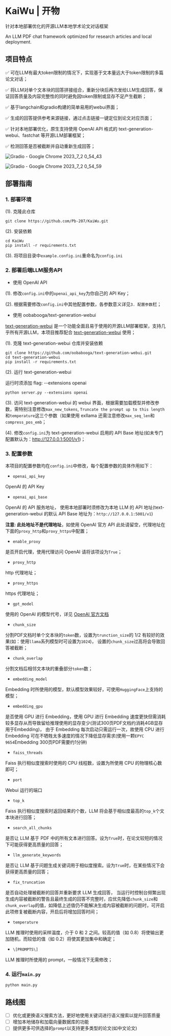 # KaiWu | 开物

针对本地部署优化的开源LLM本地学术论文对话框架

An LLM PDF chat framework optimized for research articles and local deployment.

## 项目特点

✅ 可在LLM有最大token限制的情况下，实现基于文本量远大于token限制的多篇论文对话；

✅ 将LLM对单个文本块的回答拼接组合，重新分块后再次发给LLM生成回答，保证回答质量及内容完整性的同时避免因token限制或显存不足产生截断；

✅ 基于langchain和gradio构建的简单易用的webui界面；

✅ 生成的回答提供参考来源链接，通过点击链接一键定位到论文对应页面；

✅ 针对本地部署优化，原生支持使用 OpenAI API 格式的 text-generation-webui、fastchat 等开源LLM部署框架；

✅ 检测回答是否被截断并自动重新生成回答；

![Gradio - Google Chrome 2023_7_2 0_54_43](https://github.com/Pb-207/KaiWu/assets/51241613/e807658e-15e5-4b2e-b8b5-f304d1d98aa1)

![Gradio - Google Chrome 2023_7_2 0_54_59](https://github.com/Pb-207/KaiWu/assets/51241613/62d1a137-ec8b-4b9c-81a2-16e32aa7820a)

## 部署指南

### 1. 部署环境

(1). 克隆此仓库

```shell
git clone https://github.com/Pb-207/KaiWu.git
```

(2). 安装依赖

```shell
cd KaiWu
pip install -r requirements.txt
```

(3). 将项目目录中`example.config.ini`重命名为`config.ini`

### 2. 部署后端LLM服务API

- 使用 OpenAI API

(1). 修改`config.ini`中的`openai_api_key`为你自己的 API Key；

(2). 根据需要修改`config.ini`中其他配置参数，各参数意义详见`3. 配置参数`栏；

- 使用 oobabooga/text-generation-webui

[text-generation-webui](https://github.com/oobabooga/text-generation-webui) 是一个功能全面且易于使用的开源LLM部署框架，支持几乎所有开源LLM，本项目推荐配合 [text-generation-webui](https://github.com/oobabooga/text-generation-webui) 使用；

(1). 克隆 text-generation-webui 仓库并安装依赖

```shell
git clone https://github.com/oobabooga/text-generation-webui.git
cd text-generation-webui
pip install -r requirements.txt
```

(2). 运行 text-generation-webui 

运行时须添加 flag: --extensions openai

```shell
python server.py --extensions openai
```

(3). 访问 text-generation-webui 的 webui 界面，根据需要加载模型并修改参数，需特别注意修改`max_new_tokens`, `Truncate the prompt up to this length`和`temperature`这三个参数（如果使用 exllama 还需注意修改`max_seq_len`和`compress_pos_emb`；

(4). 修改`config.ini`为 text-generation-webui 启用的 API Base 地址(如未专门配置默认为：http://127.0.0.1:5001/v1)；

### 3. 配置参数

本项目的配置参数均在`config.ini`中修改，每个配置参数的具体作用如下：

- `openai_api_key`

OpenAI 的 API Key
 
- `openai_api_base`

OpenAI 的 API 服务地址， 使用本地部署时须修改为本地 LLM 的 API 地址(text-generation-webui 的默认 API Base 地址为：`http://127.0.0.1:5001/v1`)

**注意: 此处地址不是代理地址**，如使用 OpenAI 官方 API 此处请留空，代理地址在下面的`proxy_http`和`proxy_https`中配置；

- `enable_proxy`

是否开启代理，使用代理访问 OpenAI 请将该项设为`True`；

- `proxy_http`

http 代理地址；

- `proxy_https`

https 代理地址；

- `gpt_model`

使用的 OpenAI 的模型代号，详见 [OpenAI 官方文档](https://platform.openai.com/docs/models/continuous-model-upgrades)

- `chunk_size`

分割PDF文档时单个文本块的`token`数，设置为`trunction_size`的 1/2 有较好的效果(如：使用`llama`系列模型时可设置为`1024`)， 设置的`chunk_size`过高将会导致回答被截断；

- `chunk_overlap`

分割文档后相邻文本块的重叠部分`token`数；

- `embedding_model`

Embedding 时所使用的模型，默认模型效果较好，可使用`HuggingFace`上支持的模型；

- `embedding_gpu`

是否使用 GPU 进行 Embedding，使用 GPU 进行 Embedding 速度更快但需消耗较多显存从而导致留给推理使用的显存变少(测试300页PDF文档约消耗4GB显存用于Embedding)， 由于 Embedding 每次启动只需运行一次，故使用 CPU 进行 Embedding 可在不牺牲太多速度的情况下降低显存需求(使用一颗`EPYC 9654`Embedding 300页PDF需要约1分钟)

- `faiss_threads`

Faiss 执行相似度搜索时使用的 CPU 线程数，设置为所使用 CPU 的物理核心数即可；

- `port`

Webui 运行的端口

- `top_k`

Faiss 执行相似度搜索时返回结果的个数，LLM 将会基于相似度最高的`top_k`个文本块进行回答；

- `search_all_chunks`

是否让 LLM 基于 PDF 中的所有文本进行回答。设为`True`时，在论文较短的情况下可能获得更高质量的回答；
 
- `llm_generate_keywords`

是否让 LLM 基于问题生成关键词用于相似度搜索。设为`True`时，在某些情况下会获得更高质量的回答；

- `fix_truncation`

是否自动处理被截断的回答并重新要求 LLM 生成回答， 当运行时控制台频繁出现生成内容被截断的警告且最终生成的回答不完整时，应优先降低`chunk_size`和`chunk_overlap`的值，如降低上述值仍不能解决生成内容被截断的问题时，可开启此项修复被截断内容，开启后将增加回答时间；

- `temperature`

LLM 推理时使用的采样温度，介于 0 和 2 之间。较高的值（如 0.8）将使输出更加随机，而较低的值（如 0.2）将使其更加集中和确定；

- `\[PROMPTS\]`

LLM 推理时所使用的 prompt，一般情况下无需修改；

### 4. 运行`main.py`

```shell
python main.py
```

## 路线图

- [ ] 优化或更换语义搜索方法，更好地使用关键词进行语义搜索以提升回答质量
- [ ] 增加本地储存和加载向量数据库的功能
- [ ] 提供更多可供选择的`prompt`以支持更多类型的论文(如中文论文)
